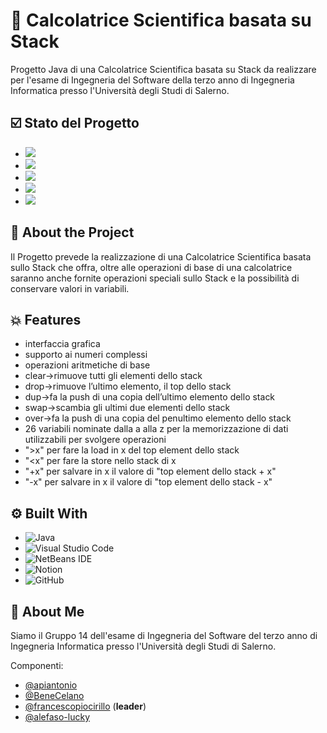 
# 🧮 Calcolatrice Scientifica basata su Stack

Progetto Java di una Calcolatrice Scientifica basata su Stack da realizzare per l'esame di Ingegneria del Software della terzo anno di Ingegneria Informatica presso l'Università degli Studi di Salerno.

## ☑️ Stato del Progetto

<ul>
  <li>
    <a href = "https://github.com/francescopiocirillo/StackBasedCalculator_gruppo14/milestone/1"><img src="https://img.shields.io/github/milestones/progress-percent/francescopiocirillo/StackBasedCalculator_gruppo14/1?style=for-the-badge&color=rgb(224%2C%20136%2C%20134)" />
  </a>
  </li>
  <li>
    <a href = "https://github.com/francescopiocirillo/StackBasedCalculator_gruppo14/milestone/2"><img src="https://img.shields.io/github/milestones/progress-percent/francescopiocirillo/StackBasedCalculator_gruppo14/2?style=for-the-badge&color=rgb(28%2C%2020%2C%2044)" />
  </a>
  </li>
  <li>
    <a href = "https://github.com/francescopiocirillo/StackBasedCalculator_gruppo14/milestone/3"><img src="https://img.shields.io/github/milestones/progress-percent/francescopiocirillo/StackBasedCalculator_gruppo14/3?style=for-the-badge&color=rgb(28%2C%2020%2C%2044)" />
  </a>
  </li>
  <li>
    <a href = "https://github.com/francescopiocirillo/StackBasedCalculator_gruppo14/milestone/4"><img src="https://img.shields.io/github/milestones/progress-percent/francescopiocirillo/StackBasedCalculator_gruppo14/4?style=for-the-badge&color=rgb(28%2C%2020%2C%2044)" />
  </a>
  </li>
  <li>
    <a href = "https://github.com/francescopiocirillo/StackBasedCalculator_gruppo14/milestone/5"><img src="https://img.shields.io/github/milestones/progress-percent/francescopiocirillo/StackBasedCalculator_gruppo14/5?style=for-the-badge&color=rgb(28%2C%2020%2C%2044)" />
  </a>
  </li>
</ul>


## 💽 About the Project
Il Progetto prevede la realizzazione di una Calcolatrice Scientifica basata sullo Stack che offra, oltre alle operazioni di base di una calcolatrice saranno anche fornite operazioni speciali sullo Stack e la possibilità di conservare valori in variabili.
## 💥 Features

- interfaccia grafica
- supporto ai numeri complessi
- operazioni aritmetiche di base
- clear→rimuove tutti gli elementi dello stack
- drop→rimuove l’ultimo elemento, il top dello stack
- dup→fa la push di una copia dell’ultimo elemento dello stack
- swap→scambia gli ultimi due elementi dello stack
- over→fa la push di una copia del penultimo elemento dello stack
- 26 variabili nominate dalla a alla z per la memorizzazione di dati utilizzabili per svolgere operazioni
- ">x" per fare la load in x del top element dello stack
- "<x" per fare la store nello stack di x
- "+x" per salvare in x il valore di "top element dello stack + x"
- "-x" per salvare in x il valore di "top element dello stack - x"
## ⚙️ Built With

* ![Java](https://img.shields.io/badge/java-%23ED8B00.svg?style=for-the-badge&logo=openjdk&logoColor=white)
* ![Visual Studio Code](https://img.shields.io/badge/Visual%20Studio%20Code-0078d7.svg?style=for-the-badge&logo=visual-studio-code&logoColor=white)
* ![NetBeans IDE](https://img.shields.io/badge/NetBeansIDE-1B6AC6.svg?style=for-the-badge&logo=apache-netbeans-ide&logoColor=white)
* ![Notion](https://img.shields.io/badge/Notion-%23000000.svg?style=for-the-badge&logo=notion&logoColor=white)
* ![GitHub](https://img.shields.io/badge/github-%23121011.svg?style=for-the-badge&logo=github&logoColor=white)
## 🚀 About Me
Siamo il Gruppo 14 dell'esame di Ingegneria del Software del terzo anno di Ingegneria Informatica presso l'Università degli Studi di Salerno.

Componenti:
- [@apiantonio](https://github.com/apiantonio)
- [@BeneCelano](https://github.com/BeneCelano)
- [@francescopiocirillo](https://github.com/francescopiocirillo) (**leader**)
- [@alefaso-lucky](https://github.com/alefaso-lucky)
